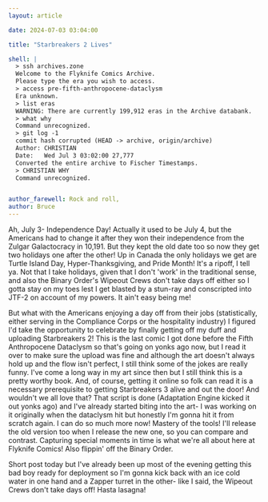 ```yaml
---
layout: article

date: 2024-07-03 03:04:00 

title: "Starbreakers 2 Lives"

shell: |
  > ssh archives.zone
  Welcome to the Flyknife Comics Archive.
  Please type the era you wish to access.
  > access pre-fifth-anthropocene-dataclysm
  Era unknown.
  > list eras
  WARNING: There are currently 199,912 eras in the Archive databank.
  > what why
  Command unrecognized.
  > git log -1
  commit hash corrupted (HEAD -> archive, origin/archive)
  Author: CHRISTIAN
  Date:   Wed Jul 3 03:02:00 27,777 
  Converted the entire archive to Fischer Timestamps.
  > CHRISTIAN WHY
  Command unrecognized.


author_farewell: Rock and roll,
author: Bruce
---
```


Ah, July 3- Independence Day! Actually it used to be July 4, but the Americans had to change it after they won their independence from the Zulgar Galactocracy in 10,191. But they kept the old date too so now they get two holidays one after the other! Up in Canada the only holidays we get are Turtle Island Day, Hyper-Thanksgiving, and Pride Month! It's a ripoff, I tell ya. Not that I take holidays, given that I don't 'work' in the traditional sense, and also the Binary Order's Wipeout Crews don't take days off either so I gotta stay on my toes lest I get blasted by a stun-ray and conscripted into JTF-2 on account of my powers. It ain't easy being me! 

But what with the Americans enjoying a day off from their jobs (statistically, either serving in the Compliance Corps or the hospitality industry) I figured I'd take the opportunity to celebrate by finally getting off my duff and uploading Starbreakers 2! This is the last comic I got done before the Fifth Anthropocene Dataclysm so that's going on yonks ago now, but I read it over to make sure the upload was fine and although the art doesn't always hold up and the flow isn't perfect, I still think some of the jokes are really funny. I've come a long way in my art since then but I still think this is a pretty worthy book. And, of course, getting it online so folk can read it is a necessary prerequisite to getting Starbreakers 3 alive and out the door! And wouldn't we all love that? That script is done (Adaptation Engine kicked it out yonks ago) and I've already started biting into the art- I was working on it originally when the dataclysm hit but honestly I'm gonna hit it from scratch again. I can do so much more now! Mastery of the tools! I'll release the old version too when I release the new one, so you can compare and contrast. Capturing special moments in time is what we're all about here at Flyknife Comics! Also flippin' off the Binary Order. 

Short post today but I've already been up most of the evening getting this bad boy ready for deployment so I'm gonna kick back with an ice cold water in one hand and a Zapper turret in the other- like I said, the Wipeout Crews don't take days off! Hasta lasagna! 

